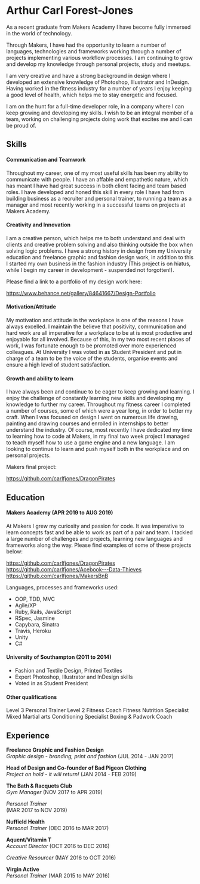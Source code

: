 # Arthur Carl Forest-Jones

As a recent graduate from Makers Academy I have become fully immersed in the world of technology.

Through Makers, I have had the opportunity to learn a number of languages, technologies and frameworks working through a number of projects implementing various workflow processes. I am continuing to grow and develop my knowledge through personal projects, study and meetups.

I am very creative and have a strong background in design where I developed an extensive knowledge of Photoshop, Illustrator and InDesign. Having worked in the fitness industry for a number of years I enjoy keeping a good level of health, which helps me to stay energetic and focused.

I am on the hunt for a full-time developer role, in a company where I can keep growing and developing my skills. I wish to be an integral member of a team, working on challenging projects doing work that excites me and I can be proud of.

## Skills

#### Communication and Teamwork

Throughout my career, one of my most useful skills has been my ability to communicate with people. I have an affable and empathetic nature, which has meant I have had great success in both client facing and team based roles. I have developed and honed this skill in every role I have had from building business as a recruiter and personal trainer, to running a team as a manager and most recently working in a successful teams on projects at Makers Academy.

#### Creativity and Innovation

I am a creative person, which helps me to both understand and deal with clients and creative problem solving and also thinking outside the box when solving logic problems. I have a strong history in design from my University education and freelance graphic and fashion design work, in addition to this I started my own business in the fashion industry (This project is on hiatus, while I begin my career in development - suspended not forgotten!).

Please find a link to a portfolio of my design work here: 

https://www.behance.net/gallery/84641667/Design-Portfolio

#### Motivation/Attitude

My motivation and attitude in the workplace is one of the reasons I have always excelled. I maintain the believe that positivity, communication and hard work are all imperative for a workplace to be at is most productive and enjoyable for all involved. Because of this, In my two most recent places of work, I was fortunate enough to be promoted over more experienced colleagues. At University I was voted in as Student President and put in charge of a team to be the voice of the students, organise events and ensure a high level of student satisfaction.

#### Growth and ability to learn

I have always been and continue to be eager to keep growing and learning. I enjoy the challenge of constantly learning new skills and developing my knowledge to further my career. Throughout my fitness career I completed a number of courses, some of which were a year long, in order to better my craft. When I was focused on design I went on numerous life drawing, painting and drawing courses and enrolled in internships to better understand the industry. Of course, most recently I have dedicated my time to learning how to code at Makers, in my final two week project I managed to teach myself how to use a game engine and a new language. I am looking to continue to learn and push myself both in the workplace and on personal projects.

Makers final project: 

https://github.com/carlfjones/DragonPirates

## Education

#### Makers Academy (APR 2019 to AUG 2019)

At Makers I grew my curiosity and passion for code. It was imperative to learn concepts fast and be able to work as part of a pair and team. I tackled a large number of challenges and projects, learning new languages and frameworks along the way.
Please find examples of some of these projects below:

https://github.com/carlfjones/DragonPirates
https://github.com/carlfjones/Acebook---Data-Thieves
https://github.com/carlfjones/MakersBnB

Languages, processes and frameworks used:

- OOP, TDD, MVC
- Agile/XP
- Ruby, Rails, JavaScript
- RSpec, Jasmine
- Capybara, Sinatra
- Travis, Heroku
- Unity
- C#

#### University of Southampton (2011 to 2014)

- Fashion and Textile Design, Printed Textiles
- Expert Photoshop, Illustrator and InDesign skills
- Voted in as Student President

#### Other qualifications
Level 3 Personal Trainer
Level 2 Fitness Coach
Fitness Nutrition Specialist
Mixed Martial arts Conditioning Specialist
Boxing & Padwork Coach

## Experience

**Freelance Graphic and Fashion Design**    
*Graphic design - branding, print and fashion*
(JUL 2014 - JAN 2017)

**Head of Design and Co-founder of Bad Pigeon Clothing**    
*Project on hold - it will return!*
(JAN 2014 - FEB 2019)

**The Bath & Racquets Club**    
*Gym Manager*
(NOV 2017 to APR 2019) 

*Personal Trainer*  
(MAR 2017 to NOV 2019)

**Nuffield Health**    
*Personal Trainer*
(DEC 2016 to MAR 2017)

**Aquent/Vitamin T**    
*Account Director* 
(OCT 2016 to DEC 2016)

*Creative Resourcer*
(MAY 2016 to OCT 2016)

**Virgin Active**    
*Personal Trainer*
(MAR 2015 to MAY 2016)
